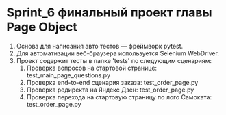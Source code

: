 # Sprint_6 финальный проект главы Page Object

1. Основа для написания авто тестов — фреймворк pytest.
2. Для автоматизации веб-браузера используется Selenium WebDriver.
3. Проект содержит тесты в папке 'tests' по следующим сценариям:
    1) Проверка вопросов на стартовой странице: test_main_page_questions.py
    2) Проверка end-to-end сценария заказа: test_order_page.py
    3) Проверка редиректа на Яндекс Дзен: test_order_page.py
    4) Проверка перехода на стартовую страницу по лого Самоката: test_order_page.py